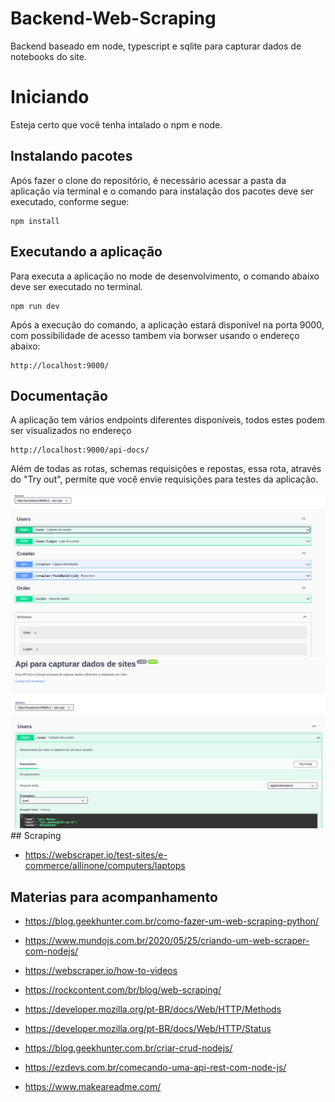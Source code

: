 # Backend-Web-Scraping

Backend baseado em node, typescript e sqlite para capturar dados de notebooks do site.

# Iniciando

Esteja certo que  você tenha intalado o npm e node.

## Instalando pacotes

Após fazer o clone do repositório, é necessário acessar a pasta da aplicação via terminal e o comando para instalação dos pacotes deve ser executado, conforme segue:

```
npm install
```

## Executando a aplicação

Para executa a aplicação no mode de desenvolvimento, o comando abaixo deve ser executado no terminal.

```
npm run dev
```

Após a execução do comando, a aplicação estará disponível na porta 9000, com possibilidade de acesso tambem via borwser usando o endereço abaixo:
```
http://localhost:9000/
```

## Documentação

A aplicação tem vários endpoints diferentes disponíveis, todos estes podem ser visualizados no endereço

```
http://localhost:9000/api-docs/
```

Além de todas as rotas, schemas requisições e repostas, essa rota, através do "Try out", permite que você envie requisições para testes da aplicação.

 <img src="https://github.com/IKokiri/Backend-Web-Scraping/blob/main/src/imgs/swagger0.png" alt="Swagger"/>


 <img src="https://github.com/IKokiri/Backend-Web-Scraping/blob/main/src/imgs/swagger1.png" alt="Swagger"/>
## Scraping

- https://webscraper.io/test-sites/e-commerce/allinone/computers/laptops

## Materias para acompanhamento

- https://blog.geekhunter.com.br/como-fazer-um-web-scraping-python/

- https://www.mundojs.com.br/2020/05/25/criando-um-web-scraper-com-nodejs/

- https://webscraper.io/how-to-videos

- https://rockcontent.com/br/blog/web-scraping/

- https://developer.mozilla.org/pt-BR/docs/Web/HTTP/Methods

- https://developer.mozilla.org/pt-BR/docs/Web/HTTP/Status

- https://blog.geekhunter.com.br/criar-crud-nodejs/

- https://ezdevs.com.br/comecando-uma-api-rest-com-node-js/

- https://www.makeareadme.com/